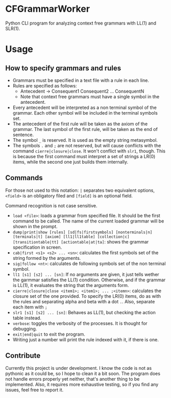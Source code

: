 # CFGrammarWorker
Python CLI program for analyzing context free grammars with LL(1) and SLR(1).
# Usage
## How to specify grammars and rules
* Grammars must be specified in a text file with a rule in each line.
* Rules are specified as follows:
  * Antecedent -> Consequent1 Consequent2 ... ConsequentN
  * Note that context free grammars must have a single symbol in the antecedent.
* Every antecedent will be interpreted as a non terminal symbol of the grammar. Each other symbol will be included in the terminal symbols set.
* The antecedent of the first rule will be taken as the axiom of the grammar. The last symbol of the first rule, will be taken as the end of sentence.
* The symbol `_` is reserved. It is used as the empty string metasymbol.
* The symbols `.` and `;` are not reserved, but will cause conflicts with the command `cierre|closure|close`. It won't conflict with `slr1`, though. This is because the first command must interpret a set of strings a LR(0) items, while the second one just builds them internally.

## Commands

For those not used to this notation: `|` separates two equivalent options, `<field>` is an obligatory filed and `[field]` is an optional field.

Command recognition is not case sensitive.

* `load <file>`: loads a grammar from specified file. It should be the first command to be called. The name of the current loaded grammar will be shown in the prompt.
* `dump|print|show [rules] [sd|fs|firstsymbols] [nonterminals|n] [terminals|t] [axiom] [ll1|ll1table] [collection|c] [transitiontable|tt] [actiontable|at|ta]`: shows the grammar specification in screen.
* `cab|first <s1> <s2> ... <sn>`: calculates the first symbols set of the string formed by the arguments.
* `sig|follow <nt>`: calculates de following symbols set of the non terminal symbol.
* `ll1 [s1] [s2] ... [sn]`: If no arguments are given, it just tells wether the garmmar satisfies the LL(1) condition. Otherwise, and if the grammar is LL(1), it evaluates the string that the arguments form.
* `cierre|closure|close <item1>; <item1>; ... ;<itemn>`: calculates the closure set of the one provided. To specify the LR(0) items, do as with the rules and separating alpha and beta with a dot `.`. Also, separate each item with `;`
* `slr1 [s1] [s2] ... [sn]`: Behaves as LL(1), but checking the action table instead.
* `verbose`: toggles the verbosity of the processes. It is thought for debugging.
* `exit|end|quit` to exit the program.
* Writing just a number will print the rule indexed with it, if there is one.

## Contribute
 
Currently this project is under development. I know the code is not as pythonic as it could be, so I hope to clean it a bit soon. The program does not handle errors properly yet neither, that's another thing to be implemented. Also, it requires more exhaustive testing, so if you find any issues, feel free to report it.
